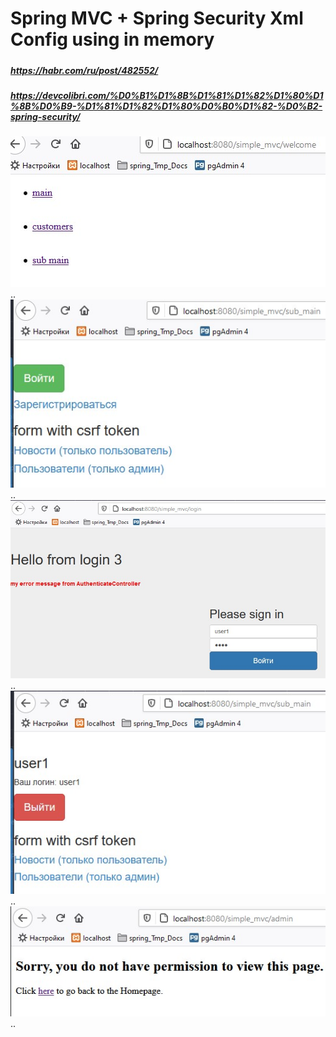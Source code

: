 # Spring MVC + Spring Security Xml Config using in memory
##### 				

##### https://habr.com/ru/post/482552/

##### https://devcolibri.com/%D0%B1%D1%8B%D1%81%D1%82%D1%80%D1%8B%D0%B9-%D1%81%D1%82%D1%80%D0%B0%D1%82-%D0%B2-spring-security/

![Screenshot_1](img/Screenshot_1.jpg)
..
![Screenshot_2](img/Screenshot_2.jpg)
..
![Screenshot_3](img/Screenshot_3.jpg)
..
![Screenshot_4](img/Screenshot_4.jpg)
..
![Screenshot_5](img/Screenshot_5.jpg)
..